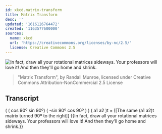 ```yaml
---
id: xkcd.matrix-transform
title: Matrix Transform
desc: ''
updated: '1616126764472'
created: '1163577600000'
sources:
  name: xkcd
  url: 'https://creativecommons.org/licenses/by-nc/2.5/'
  license: Creative Commons 2.5
---
```

![In fact, draw all your rotational matrices sideways.  Your professors will love it!  And then they'll go home and shrink.](https://imgs.xkcd.com/comics/matrix_transform.png)
> "Matrix Transform", by Randall Munroe, licensed under Creative Commons Attribution-NonCommercial 2.5 License

## Transcript
( ( cos 90º  sin 90º) ( -sin 90º cos 90º ) )  ( a1 a2 )t = [[The same (a1 a2)t matrix turned 90º to the right]]
{{In fact, draw all your rotational matrices sideways.  Your professors will love it!  And then they'll go home and shrink.}}
